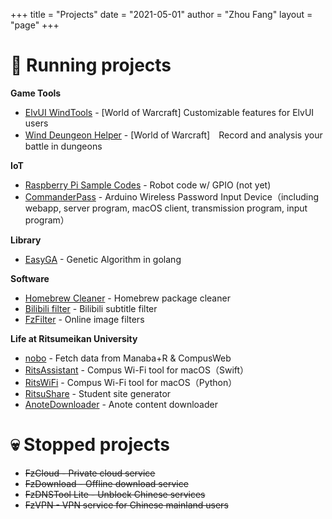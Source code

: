 +++
title = "Projects"
date = "2021-05-01"
author = "Zhou Fang"
layout = "page"
+++

# 🚀 Running projects

**Game Tools**
* [ElvUI WindTools](https://bbs.ngacn.cc/read.php?tid=12142815) - [World of Warcraft] Customizable features for ElvUI users
* [Wind Deungeon Helper](https://www.curseforge.com/wow/addons/wind-dungeon-helper) - [World of Warcraft]　Record and analysis your battle in dungeons

**IoT**
* [Raspberry Pi Sample Codes](https://github.com/fang2hou/raspberry-pi-examples) - Robot code w/ GPIO (not yet)
* [CommanderPass](https://github.com/fang2hou/CommanderPass) - Arduino Wireless Password Input Device（including webapp, server program, macOS client, transmission program, input program）

**Library**
* [EasyGA](https://github.com/fang2hou/EasyGA) - Genetic Algorithm in golang

**Software**
* [Homebrew Cleaner](https://github.com/fang2hou/Homebrew-Cleaner) - Homebrew package cleaner
* [Bilibili filter](https://github.com/fang2hou/Bilibili-block-list) - Bilibili subtitle filter
* [FzFilter](fzfilter/) - Online image filters

**Life at Ritsumeikan University**
* [nobo](https://github.com/fang2hou/nobo) - Fetch data from Manaba+R & CompusWeb
* [RitsAssistant](https://github.com/fang2hou/RitsAssistant) - Compus Wi-Fi tool for macOS（Swift）
* [RitsWiFi](https://github.com/fang2hou/RitsWifi) - Compus Wi-Fi tool for macOS（Python）
* [RitsuShare](https://github.com/fang2hou/RitsuShare) - Student site generator
* [AnoteDownloader](https://github.com/fang2hou/AnoteDownloader) - Anote content downloader

# 💀 Stopped projects
* ~~FzCloud - Private cloud service~~
* ~~FzDownload - Offline download service~~
* ~~FzDNSTool Lite - Unblock Chinese services~~
* ~~FzVPN - VPN service for Chinese mainland users~~